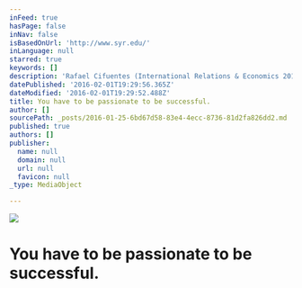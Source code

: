 ```yaml
---
inFeed: true
hasPage: false
inNav: false
isBasedOnUrl: 'http://www.syr.edu/'
inLanguage: null
starred: true
keywords: []
description: 'Rafael Cifuentes (International Relations & Economics 2016)'
datePublished: '2016-02-01T19:29:56.365Z'
dateModified: '2016-02-01T19:29:52.488Z'
title: You have to be passionate to be successful.
author: []
sourcePath: _posts/2016-01-25-6bd67d58-83e4-4ecc-8736-81d2fa826dd2.md
published: true
authors: []
publisher:
  name: null
  domain: null
  url: null
  favicon: null
_type: MediaObject

---
```

![](https://s3-us-west-2.amazonaws.com/the-grid-img/p/4e2724b6f107b1b7abe4db085a23664af2b3de25.jpg)

# You have to be passionate to be successful.